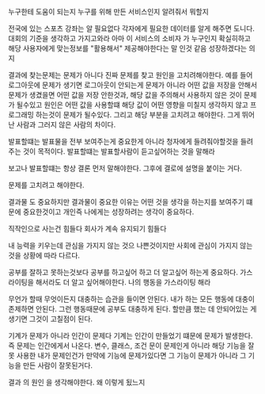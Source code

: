 누구한테 도움이 되는지
누구를 위해 만든 서비스인지
알려줘서 뭐할지

전국에 있는 스포츠 강좌는 알 필요없다 각자에게 필요한 데이터를 알게 해주면 도니다.
대회의 기준을 생각하고 가지고와라
아마 이 서비스의 소비자 가 누구인지 확실히하고 해당 사용자에게 맞는정보를 "활용해서" 제공해야한다는 말 인것 같음
성장하겠다는 의지

결과에 찾는문제는 문제가 아니다
진짜 문제를 찾고 원인을 고치려해야한다.
예를 들어 로그아웃에 문제가 생기면
로그아웃이 안되는게 문제가 아니라
어떤 값을 저장을 안해서 문제가 생겼을면 어떤 값을 저장 안한것과, 해당 값을 주의해서 사용하지 않은 것이 문제가 될수있고
원인은 어떤 값을 사용할떄 해당 값이 어떤 영향을 미칠지 생각하지 않고 프로그래밍 하는것이 문제가 될수있다.
그리고 해당 부분을 고치려고 해야한다. 그게 뛰어난 사람과 그러지 않은 사람의 차이다. 

발표할떄는 발표물을 전부 보여주는게 중요한게 아니라 청자에게 들려줘야할것을
들려주는 것이 목적이다.
발표할떄는 발표할사람이 듣고싶어하는 것을 말해라

보고나 발표할떄는 항상 결론 먼저 말해야한다.
그후에 결로에 설명을 붙이는 거다.

문제를 고치려고 해야한다.

결과물 도 중요하지만
결과물이 중요한 이유는 어떤 것을 생각을 하는지를 보여주기 떄문에 중요한것이고
개인즉 나에게는 성장하려는 생각이 중요하다.

직작인으로 사는건 힘들다 회사가 계속 유지되기 힘들다

내 능력을 키우는데 관심을 가지지 않는 것으 나쁜것이지만
사회에 관심이 가지지 않는것을 상황에 따라 다르다.

공부를 잘하고 못하는것보다 공부를 하고싶어 하고 
더 알고싶어 하는게 중요하다.
가스라이팅을 해서라도 더 알고 싶어해야한다.
나의 행동을 가스라이팅 해라

무언가 할때 무엇이든지 대충하는 습관을 들이면 안된다.
내가 하는 모든 행동에 대충이 존제하면 안된다.
그런 행동때문에 공부도 대충하게 된다.
할만큼 했는 데 안되어있는 게 생기면 그것이 고칠점이 된다.

기계가 문제가 아니라 인간이 문제다
기계는 인간이 만들었기 떄문에 문제가 발생한다.
즉 문제는 인간에게서 나온다.
변수,  클래스, 조건 문이 문제인게 아니라
해당 기능을 잘못 사용한 내가 문제인건가
만약에 기능에 문제가있다면 그 기능이 문제가 아니라 그 기능을 만든 사람이 잘못된거다.

결과 의 원인 을 생각해야한다.
왜 이렇게 됬느지